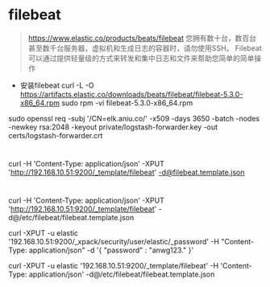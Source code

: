 # filebeat

> https://www.elastic.co/products/beats/filebeat
> 您拥有数十台，数百台甚至数千台服务器，虚拟机和生成日志的容器时，请勿使用SSH。 Filebeat可以通过提供轻量级的方式来转发和集中日志和文件来帮助您简单的简单操作

- 安装filebeat
curl -L -O https://artifacts.elastic.co/downloads/beats/filebeat/filebeat-5.3.0-x86_64.rpm
sudo rpm -vi filebeat-5.3.0-x86_64.rpm

sudo openssl req -subj '/CN=elk.aniu.co/' -x509 -days 3650 -batch -nodes -newkey rsa:2048 -keyout private/logstash-forwarder.key -out certs/logstash-forwarder.crt

#
curl -H 'Content-Type: application/json' -XPUT 'http://192.168.10.51:9200/_template/filebeat' -d@filebeat.template.json


#
curl -H 'Content-Type: application/json' -XPUT 'http://192.168.10.51:9200/_template/filebeat' -d@/etc/filebeat/filebeat.template.json

curl -XPUT -u elastic '192.168.10.51:9200/_xpack/security/user/elastic/_password' -H "Content-Type: application/json" -d '{
  "password" : "anwg123."
}'

curl -XPUT -u elastic '192.168.10.51:9200/_template/filebeat' -H 'Content-Type: application/json' -d@/etc/filebeat/filebeat.template.json
